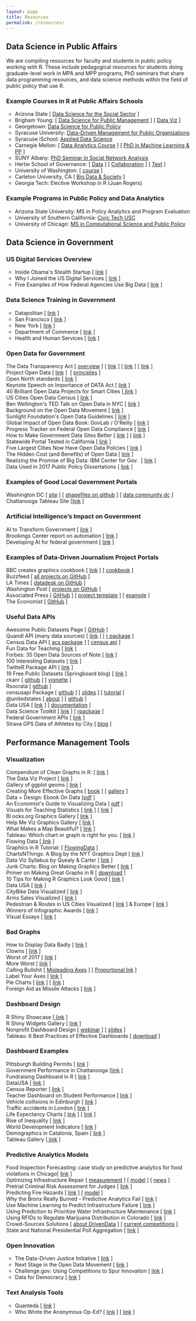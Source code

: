 ```yaml
---
layout: page
title: Resources
permalink: /resources/
---
```



<style>
p li {
     font-family:system-ui,-apple-system,"Segoe UI",Roboto,Helvetica,Arial,sans-serif;
     font-size:calc(1.5em + 0.25vw);
     font-weight:300;
     line-height:2.65;
     -webkit-font-smoothing:antialiased;
     -moz-osx-font-smoothing:grayscale;
     margin-left:10%;
     margin-right:2%
    }  
ul {
  list-style-type: circle;
}     
</style>  
  
## Data Science in Public Affairs

We are compiling resources for faculty and students in public policy working with R. These include pedagogical resources for students doing graduate-level work in MPA and MPP programs, PhD seminars that share data programming resources, and data science methods within the field of public policy that use R. 


### Example Courses in R at Public Affairs Schools 
 
* Arizona State [ [Data Science for the Social Sector](https://ds4ps.github.io/course_website/) ]  
* Brigham Young: [ [Data Science for Public Management](https://statsf18.classes.andrewheiss.com/reading/04-reading/) ] [ [Data Viz](https://datavizf18.classes.andrewheiss.com/) ]  
* Georgetown: [Data Science for Public Policy](https://georgetownmccourt.github.io/data-science/)   
* Syracuse University: [Data-Driven Management for Public Organizations](/data-driven-management)  
* Syracuse iSchool: [Applied Data Science](http://my.ischool.syr.edu/uploads/coursesyllabus/687syllabus2013maymester-1133.73673-6a0081f6-0348-4ec4-a75d-8ccf04e8ffe3.pdf)  
* Carnegie Mellon: [ [Data Analytics Course](http://www.andrew.cmu.edu/user/achoulde/94842/index.html#schedule) ] [ [PhD in Machine Learning & PP](https://www.ml.cmu.edu/academics/joint-phd-mlpp.html) ]  
* SUNY Albany: [PhD Seminar in Social Network Analysis](http://www.albany.edu/wwwres/kretheme/PAD777/overview.html)  
* Hertie School of Governance: [ [Data](https://github.com/mhaber/HertieDataScience) ] [ [Collaboration](https://github.com/HertieDataScience/SyllabusAndLectures) ] [ [Text](https://github.com/mhaber/HertieTextAnalysis) ]  
* University of Washington: [ [course](https://evansdatascience.github.io/GovernanceAnalytics/) ]  
* Carleton University, CA [ [Big Data & Society](https://github.com/TraceyLauriault/COMS2200_Fall2017) ]  
* Georgia Tech: Elective Workshop in R (Juan Rogers)
 

### Example Programs in Public Policy and Data Analytics 
 
* Arizona State University: MS in Policy Analytics and Program Evaluation  
* University of Southern California: [Civic Tech USC](http://www.civictechusc.org/)  
* University of Chicago: [MS in Computational Science and Public Policy](https://capp.sites.uchicago.edu/)




## Data Science in Government 
 
### US Digital Services Overview 

* Inside Obama's Stealth Startup [ [link](http://www.fastcompany.com/3046756/obama-and-his-geeks?partner=rss) ]  
* Why I Joined the US Digital Services [ [link](https://medium.com/@USDigitalService/why-i-joined-the-u-s-digital-service-24c6682afce2) ]  
* Five Examples of How Federal Agencies Use Big Data [ [link](http://www.businessofgovernment.org/BigData3Blog.html) ]

### Data Science Training in Government

* Datapolitan [ [link](http://www.datapolitan.com/#projects) ]  
* San Francisco [ [link](https://datasf.org/academy/) ]  
* New York [ [link](https://github.com/datapolitan/Data_Analytics_Classes) ]  
* Department of Commerce [ [link](https://dataacademy.commerce.gov/) ]  
* Health and Human Services [ [link](https://www.nextgov.com/emerging-tech/2019/01/hhs-contract-will-offer-ai-tech-support-all-government/154078/) ]

### Open Data for Government

The Data Transparency Act [ [overview](/s/Electronic_Version___DATA_Act_Vision_and_Value.pdf) ] [ [link](http://www.datacoalition.org/what-is-data-transparency/data-act/) ] [ [link](http://labs.data.gov/dashboard/offices) ] [ [link](http://www.forbes.com/sites/techonomy/2014/09/12/how-open-data-is-transforming-city-life/) ]  
Project Open Data [ [link](https://project-open-data.cio.gov/) ]  [ [principles](https://project-open-data.cio.gov/principles/) ]  
Open North standards [ [link](http://www.opennorth.ca/publications) ]  
Keynote Speech on Importance of DATA Act [ [link](https://www.volckeralliance.org/publications/data-act-good-use-scarce-government-resources) ]  
40 Brilliant Open Data Projects for Smart Cities [[ link](https://carto.com/blog/forty-brilliant-open-data-projects) ]  
US Cities Open Data Census [ [link](http://us-city.census.okfn.org/) ]  
Ben Wellington's TED Talk on Open Data in NYC [ [link](https://www.ted.com/talks/ben_wellington_how_we_found_the_worst_place_to_park_in_new_york_city_using_big_data?) ]  
Background on the Open Data Movement [ [link](http://www.urban.org/sites/default/files/alfresco/publication-pdfs/413153-Putting-Open-Data-to-Work-for-Communities.PDF) ]  
Sunlight Foundation's Open Data Guidelines [ [link](http://sunlightfoundation.com/opendataguidelines/) ]  
Global Impact of Open Data Book: GovLab / O'Reilly [ [link](http://www.oreilly.com/data/free/files/the-global-impact-of-open-data.pdf) ]  
Progress Tracker on Federal Open Data Compliance [ [link](http://labs.data.gov/dashboard/offices) ]  
How to Make Government Data Sites Better [ [link](http://flowingdata.com/2014/06/10/how-to-make-government-data-sites-better/) ] [ [link](http://blogs.scientificamerican.com/guest-blog/what-s-wrong-with-open-data-sites-and-how-we-can-fix-them/) ]  
Statewide Portal Tested in California [ [link](http://www.governing.com/topics/mgmt/tns-california-open-data.html) ]  
Five Largest Cities Now Have Open Data Policies [ [link](http://sunlightfoundation.com/blog/2014/10/15/all-five-of-the-largest-u-s-cities-now-have-open-data-policies/) ]  
The Hidden Cost (and Benefits) of Open Data [ [link](http://www.governing.com/columns/tech-talk/gov-open-data-cost-problems.html) ]  
Realizing the Promise of Big Data: IBM Center for Gov.  [ [link](http://www.businessofgovernment.org/sites/default/files/Realizing%20the%20Promise%20of%20Big%20Data_0.pdf) ]  
Data Used in 2017 Public Policy Dissertations [ [link](http://publicmanagementresearch.com/2017/12/18/data-for-dissertations-december-18-2017/) ]

### Examples of Good Local Government Portals

Washington DC [ [site](http://opendata.dc.gov/) ] [ [shapefiles on github](https://github.com/benbalter/dc-maps) ] [ [data community dc](https://github.com/datacommunitydc) ]  
Chattanooga Tableau Site [[link](https://performance.chattanooga.gov/dashboard/y4sb-89dw#stronger_neighborhoods) ]

### Artificial Intelligence’s Impact on Government

AI to Transform Government [ [link](http://www.businessofgovernment.org/sites/default/files/Using%20Artificial%20Intelligence%20to%20Transform%20Government.pdf) ]  
Brookings Center report on automation [ [link](https://www.brookings.edu/wp-content/uploads/2019/01/ES_2019.01_BrookingsMetro_Automation-AI_Report_Muro-Maxim-Whiton-FINAL.pdf) ]  
Developing AI for federal government [ [link](https://www.nextgov.com/emerging-tech/2019/01/hhs-contract-will-offer-ai-tech-support-all-government/154078/) ]

### Examples of Data-Driven Journalism Project Portals

BBC creates graphics cookbook [ [link](https://medium.com/bbc-visual-and-data-journalism/how-the-bbc-visual-and-data-journalism-team-works-with-graphics-in-r-ed0b35693535) ] [ [cookbook](https://bbc.github.io/rcookbook/) ]  
Buzzfeed [ [all projects on GitHub](https://github.com/BuzzFeedNews/everything) ]  
LA Times [ [datadesk on GitHub](https://github.com/datadesk) ]  
Washington Post [ [projects on GitHub](https://github.com/washingtonpost) ]  
Associated Press [ [GitHub](https://github.com/associatedpress) ] [ [project template](https://github.com/associatedpress/datakit-core) ] [ [example](http://data.ap.org/projects/2017/federal-judges/processed/Federal_Judiciary_Diversity.html) ]  
The Economist [ [GitHub](https://github.com/TheEconomist) ]

### Useful Data APIs

Awesome Public Datasets Page [ [GitHub](https://github.com/awesomedata/awesome-public-datasets) ]  
Quandl API (many data sources) [ [link](https://www.quandl.com/) ] [ [r package](https://www.quandl.com/help/r) ]  
Census Data API [ [acs package](http://eglenn.scripts.mit.edu/citystate/wp-content/uploads/2013/02/wpid-working_with_acs_R2.pdf) ] [ [census api](http://rstudio-pubs-static.s3.amazonaws.com/19337_2e7f827190514c569ea136db788ce850.html) ]  
Fun Data for Teaching [ [link](http://bartomeuslab.com/2016/01/21/fun-data-for-teaching-r/) ]   
Forbes: 35 Open Data Sources of Note [ [link](http://www.forbes.com/sites/bernardmarr/2016/02/12/big-data-35-brilliant-and-free-data-sources-for-2016/#2a8d98876796) ]  
100 Interesting Datasets [ [link](http://rs.io/100-interesting-data-sets-for-statistics/) ]  
TwitteR Package API [ [link](http://davetang.org/muse/2013/04/06/using-the-r_twitter-package/) ]   
19 Free Public Datasets (Springboard blog) [ [link](https://www.springboard.com/blog/free-public-data-sets-data-science-project/) ]  
ckanr [ [github](https://github.com/ropensci/ckanr) ] [ [vignette](https://cran.r-project.org/web/packages/ckanr/vignettes/ckanr_vignette.html) ]  
Rsocrata [ [github](https://github.com/Chicago/RSocrata) ]  
censusapi Package [ [github](https://github.com/hrecht/censusapi) ] [ [slides](http://urbaninstitute.github.io/R-Trainings/accesing-census-apis/presentation/index.html#/) ] [ [tutorial](/s/CensusAPI_Package.html) ]  
@unitedstates [ [about](https://sunlightfoundation.com/2013/08/20/a-modern-approach-to-open-data/) ] [ [github](https://github.com/unitedstates) ]  
Data USA [ [link](http://datausa.io/) ] [ [documentation](https://gist.github.com/lecy/0aa782a873cd174573f32d243233ca5b) ]  
Data Science Toolkit [ [link](http://www.datasciencetoolkit.org/) ] [ [rpackage](http://files.meetup.com/1696476/DRUG.pdf) ]  
Federal Government APIs [ [link](https://github.com/unitedstates/APIs) ]  
Strava GPS Data of Athletes by City [ [blog](http://www.databrew.cc/posts/strava.html) ]

## Performance Management Tools

### Visualization

Compendium of Clean Graphs in R: [ [link](http://shinyapps.org/apps/RGraphCompendium/index.php) ]  
The Data Viz Project [ [link](https://datavizproject.com/) ]  
Gallery of ggplot geoms [ [link](http://docs.ggplot2.org/current/) ]  
Creating More Effective Graphs [ [book](https://www.amazon.com/Creating-Effective-Graphs-Naomi-Robbins/dp/0985911123?ie=UTF8&*Version*=1&*entries*=0) ] [ [gallery](http://shiny.stat.ubc.ca/r-graph-catalog/) ]   
Data + Design: Ebook On Data [[pdf](/s/Ebook-On-Data-Visualization.pdf) ]  
An Economist's Guide to Visualizing Data [ [pdf](/s/Schwabish-14-Visualizing-Data-for-Economists.pdf) ]  
Visuals for Teaching Statistics [ [link](http://students.brown.edu/seeing-theory/index.html) ] [ [link](https://github.com/lecy/regression-simulations) ]  
Bl.ocks.org Graphics Gallery [ [link](http://bl.ocks.org/) ]  
Help Me Viz Graphics Gallery [ [link](http://helpmeviz.com/) ]  
What Makes a Map Beautiful? [ [link](http://gis.stackexchange.com/questions/3083/what-makes-a-map-beautiful) ]  
Tableau: Which chart or graph is right for you. [ [link](http://www.tableau.com/sites/default/files/media/which_chart_v6_final_0.pdf) ]  
Flowing Data [[ link](http://flowingdata.com/) ]  
Graphics in R Tutorial: [ [FlowingData](http://flowingdata.com/2015/05/06/introducing-a-course-for-visualization-in-r/) ]  
ChartsNThings: A Blog by the NYT Graphics Dept [ [link](http://kpq.github.io/chartsnthings/) ]  
Data Viz Syllabus by Quealy & Carter [ [link](http://shancarter.github.io/ucb-dataviz-fall-2013/) ]   
Junk Charts: Blog on Making Graphics Better [ [link](http://junkcharts.typepad.com/junk_charts/) ]  
Primer on Making Great Graphs in R [ [download](/s/primer-on-making-greats-graphics.pdf) ]  
10 Tips for Making R Graphics Look Good [ [link](http://blog.revolutionanalytics.com/2009/01/10-tips-for-making-your-r-graphics-look-their-best.html) ]  
Data USA [ [link](http://datausa.io/) ]  
CityBike Data Visualized [ [link](http://toddwschneider.com/posts/a-tale-of-twenty-two-million-citi-bikes-analyzing-the-nyc-bike-share-system/) ]  
Arms Sales Visualized [ [link](https://vimeo.com/286751571) ]  
Pedestrian & Routes in US Cities Visualized [ [link](http://flowingdata.com/2014/02/05/where-people-run/) ] & Europe [ [link](http://barsukov.net/visualisation/2014/07/25/endomondo/) ]  
Winners of Infographic Awards [ [link](https://iguacel.github.io/malofiej/index.html) ]  
Visual Essays [ [link](https://pudding.cool/) ]

### Bad Graphs

How to Display Data Badly [ [link](https://www.biostat.wisc.edu/~kbroman/presentations/IowaState2013/graphs_combined.pdf) ]  
Clowns [ [link](http://peltiertech.com/bad-bar-chart-practices-or-send-in-the-clowns/) ]  
Worst of 2017 [ [link](http://getdolphins.com/blog/the-worst-graphs-of-2017/) ]  
More Worst [ [link](https://www.businessinsider.com/the-27-worst-charts-of-all-time-2013-6) ]  
Calling Bullshit [ [Misleading Axes](https://callingbullshit.org/tools/tools_misleading_axes.html) ] [ [Proportional Ink](https://callingbullshit.org/tools/tools_proportional_ink.html) ]  
Label Your Axes [ [link](http://xkcd.com/833/) ]  
Pie Charts [ [link](http://www.graphgraph.com/2011/12/pie-charts-are-terrible/) ] [ [link](https://s-media-cache-ak0.pinimg.com/736x/c6/a1/b5/c6a1b548fe0868b69cdfc2f824a2d2b0.jpg) ]  
Foreign Aid as Missile Attacks [ [link](http://d3.artzub.com/wbca/) ]

### Dashboard Design

R Shiny Showcase [[ link](https://www.rstudio.com/products/shiny/shiny-user-showcase/) ]  
R Shiny Widgets Gallery [ [link](http://shiny.rstudio.com/gallery/) ]  
Nonprofit Dashboard Design [ [webinar](https://nonprofitquarterly.org/2016/02/17/models-and-components-of-a-great-nonprofit-dashboard/) ] [ [slides](/s/FMA_Presentation_-_NPQ_Webinar_-_Dashboards_-_FINAL.pptx) ]  
Tableau: 6 Best Practices of Effective Dashboards [ [download](/s/whitepaper_6bestpracticesforcreatingeffectivedashboards_engfinal.pdf) ]

### Dashboard Examples

Pittsburgh Building Permits [ [link](https://pittsburghpa.buildingeye.com/planning) ]  
Government Performance in Chattanooga [[link](https://performance.chattanooga.gov/dashboard/y4sb-89dw#stronger_neighborhoods) ]  
Fundraising Dashboard in R [ [link](https://qph.ec.quoracdn.net/main-qimg-1b810488944d75e008b1e87713d74a54?convert_to_webp=true) ]  
DataUSA [ [link](http://datausa.io/) ]  
Census Reporter [ [link](http://censusreporter.org/profiles/16000US3673000-syracuse-ny/) ]  
Teacher Dashboard on Student Performance [ [link](http://i.stack.imgur.com/Edh2e.png) ]  
Vehicle collisions in Edinburgh [ [link](http://blackspot.org.uk/) ]  
Traffic accidents in London [ [link](https://pracademic.shinyapps.io/STATS19_scanner/) ]  
Life Expectancy Charts [ [link](http://life-span.healthgrove.com/l/26/25) ] [ [link](http://flowingdata.com/2015/09/23/years-you-have-left-to-live-probably/) ]  
Rise of Inequality [ [link](http://www.npr.org/sections/money/2015/02/11/384988128/the-fall-and-rise-of-u-s-inequality-in-2-graphs) ]  
World Development Indicators [ [link](https://walkerke.shinyapps.io/wdi-shiny/) ]  
Demographics in Catalonia, Spain [ [link](https://gedemced.shinyapps.io/DP_CATALONIA/) ]  
Tableau Gallery [[ link](http://www.tableau.com/stories/gallery) ]

### Predictive Analytics Models

Food Inspection Forecasting: case study on predictive analytics for food violations in Chicago[ [link](http://chicago.github.io/food-inspections-evaluation/) ]   
Optimizing Infrastructure Repair [ [measurement](http://www.citylab.com/cityfixer/2016/01/totalpave-infrastructure-road-street-maintenance-smartphone/425079/) ] [ [model](http://danielphadley.com/Optimize-Street-Repairs/) ] [ [news](http://www.politico.com/magazine/story/2017/04/20/syracuse-infrastructure-water-system-pipe-breaks-215054) ]  
Pretrial Criminal Risk Assessment for Judges [ [link](http://www.ncja.org/sites/default/files/documents/LJAF-Developing-a-National-Model.pdf) ]  
Predicting Fire Hazards [ [link](http://www.routefifty.com/2015/09/predictive-analytics-home-smoke-detectors/122042/?oref=rf-topic-river) ] [ [model](http://www.nola.gov/performance-and-accountability/nolalytics/files/full-report-on-analytics-informed-smoke-alarm-outr/) ]  
Why the Bronx Really Burned - Predictive Analytics Fail [ [link](http://fivethirtyeight.com/datalab/why-the-bronx-really-burned/?ex_cid=538fb) ]  
Use Machine Learning to Predict Infrastructure Failure [ [link](https://www.datacamp.com/courses/drivendata-water-pumps-challenge) ]  
Using Prediction to Prioritize Water Infrastructure Maintenance [ [link](https://dssg.uchicago.edu/project/early-warning-system-for-water-infrastructure-problems/) ]   
Using RFIDs to Regulate Marijuana Distribution in Colorado [ [link](http://www.governing.com/blogs/bfc/gov-colorado-data-driven-marijuana-regulation.html) ]  
Crowd-Sources Solutions [ [about DrivenData](https://www.drivendata.org/about/) ] [ [current competitions](https://www.drivendata.org/competitions/) ]  
State and National Presidential Poll Aggregation [ [link](http://www.slate.com/features/pkremp_forecast/report.html) ]

### Open Innovation

* The Data-Driven Justice Initiative [ [link](https://nonprofitquarterly.org/2016/07/06/data-driven-white-house-initiative-share-replicable-criminal-justice-reforms/?utm_source=Daily+Newswire&utm_campaign=338e62de4e-Daily_Digest_23437_6_2016&utm_medium=email&utm_term=0_94063a1d17-338e62de4e-12258093) ]  
* Next Stage in the Open Data Movement [ [link](http://www.governing.com/topics/transportation-infrastructure/whats-the-next-stage-in-the-open-data-movement.html) ]  
* Challenge.gov: Using Competitions to Spur Innovation [ [link](http://www.businessofgovernment.org/sites/default/files/Challenge.gov_.pdf) ]  
* Data for Democracy [ [link](http://datafordemocracy.org/) ]

### Text Analysis Tools

* Quanteda [ [link](https://docs.quanteda.io/articles/pkgdown/comparison.html) ]  
* Who Wrote the Anonymous Op-Ed? [ [link](http://blog.revolutionanalytics.com/2018/09/anonymous-nyt-op-ed.html) ] [ [link](https://www.rjionline.org/stories/we-put-data-science-to-the-test-to-try-to-uncover-the-mystery-author-of-the) ]





